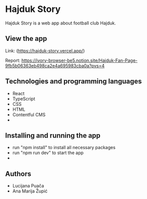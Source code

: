# Hajduk Story
Hajduk Story is a web app about football club Hajduk. 

## View the app
Link: 
(https://hajduk-story.vercel.app/)

Report:
https://ivory-browser-be5.notion.site/Hajduk-Fan-Page-9fb5b06363eb498ca2e4a695983cba0a?pvs=4

## Technologies and programming languages
- React
- TypeScript
- CSS
- HTML
- Contentful CMS
- 
## Installing and running the app
- run "npm install" to install all necessary packages
- run "npm run dev" to start the app
- 
## Authors
- Lucijana Puača
- Ana Marija Župić


